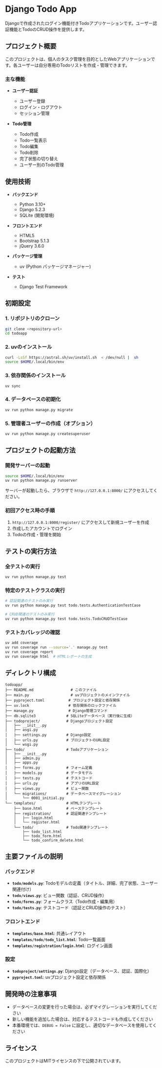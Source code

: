 # Django Todo App

Djangoで作成されたログイン機能付きTodoアプリケーションです。ユーザー認証機能とTodoのCRUD操作を提供します。

## プロジェクト概要

このプロジェクトは、個人のタスク管理を目的としたWebアプリケーションです。各ユーザーは自分専用のTodoリストを作成・管理できます。

### 主な機能

- **ユーザー認証**
  - ユーザー登録
  - ログイン・ログアウト
  - セッション管理

- **Todo管理**
  - Todo作成
  - Todo一覧表示
  - Todo編集
  - Todo削除
  - 完了状態の切り替え
  - ユーザー別のTodo管理

## 使用技術

- **バックエンド**
  - Python 3.10+
  - Django 5.2.3
  - SQLite (開発環境)

- **フロントエンド**
  - HTML5
  - Bootstrap 5.1.3
  - jQuery 3.6.0

- **パッケージ管理**
  - uv (Python パッケージマネージャー)

- **テスト**
  - Django Test Framework

## 初期設定

### 1. リポジトリのクローン

```bash
git clone <repository-url>
cd todoapp
```

### 2. uvのインストール

```bash
curl -LsSf https://astral.sh/uv/install.sh  < /dev/null |  sh
source $HOME/.local/bin/env
```

### 3. 依存関係のインストール

```bash
uv sync
```

### 4. データベースの初期化

```bash
uv run python manage.py migrate
```

### 5. 管理者ユーザーの作成（オプション）

```bash
uv run python manage.py createsuperuser
```

## プロジェクトの起動方法

### 開発サーバーの起動

```bash
source $HOME/.local/bin/env
uv run python manage.py runserver
```

サーバーが起動したら、ブラウザで `http://127.0.0.1:8000/` にアクセスしてください。

### 初回アクセス時の手順

1. `http://127.0.0.1:8000/register/` にアクセスして新規ユーザーを作成
2. 作成したアカウントでログイン
3. Todoの作成・管理を開始

## テストの実行方法

### 全テストの実行

```bash
uv run python manage.py test
```

### 特定のテストクラスの実行

```bash
# 認証関連のテストのみ実行
uv run python manage.py test todo.tests.AuthenticationTestCase

# CRUD関連のテストのみ実行
uv run python manage.py test todo.tests.TodoCRUDTestCase
```

### テストカバレッジの確認

```bash
uv add coverage
uv run coverage run --source='.' manage.py test
uv run coverage report
uv run coverage html  # HTMLレポートの生成
```

## ディレクトリ構成

```
todoapp/
├── README.md                 # このファイル
├── main.py                   # uvプロジェクトのメインファイル
├── pyproject.toml           # プロジェクト設定と依存関係
├── uv.lock                  # 依存関係のロックファイル
├── manage.py                # Django管理コマンド
├── db.sqlite3              # SQLiteデータベース（実行後に生成）
├── todoproject/            # Djangoプロジェクト設定
│   ├── __init__.py
│   ├── asgi.py
│   ├── settings.py         # Django設定
│   ├── urls.py             # プロジェクトのURL設定
│   └── wsgi.py
├── todo/                   # Todoアプリケーション
│   ├── __init__.py
│   ├── admin.py
│   ├── apps.py
│   ├── forms.py            # フォーム定義
│   ├── models.py           # データモデル
│   ├── tests.py            # テストコード
│   ├── urls.py             # アプリのURL設定
│   ├── views.py            # ビュー関数
│   └── migrations/         # データベースマイグレーション
│       └── 0001_initial.py
└── templates/              # HTMLテンプレート
    ├── base.html           # ベーステンプレート
    ├── registration/       # 認証関連テンプレート
    │   ├── login.html
    │   └── register.html
    └── todo/               # Todo関連テンプレート
        ├── todo_list.html
        ├── todo_form.html
        └── todo_confirm_delete.html
```

## 主要ファイルの説明

### バックエンド

- **`todo/models.py`**: Todoモデルの定義（タイトル、詳細、完了状態、ユーザー関連付け）
- **`todo/views.py`**: ビュー関数（認証、CRUD操作）
- **`todo/forms.py`**: フォームクラス（Todo作成・編集用）
- **`todo/tests.py`**: テストコード（認証とCRUD操作のテスト）

### フロントエンド

- **`templates/base.html`**: 共通レイアウト
- **`templates/todo/todo_list.html`**: Todo一覧画面
- **`templates/registration/login.html`**: ログイン画面

### 設定

- **`todoproject/settings.py`**: Django設定（データベース、認証、国際化）
- **`pyproject.toml`**: uvプロジェクト設定と依存関係

## 開発時の注意事項

- データベースの変更を行った場合は、必ずマイグレーションを実行してください
- 新しい機能を追加した場合は、対応するテストコードも作成してください
- 本番環境では、`DEBUG = False` に設定し、適切なデータベースを使用してください

## ライセンス

このプロジェクトはMITライセンスの下で公開されています。
